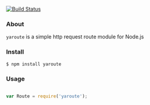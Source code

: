 
[![Build Status](https://travis-ci.org/aleafs/yaroute.png?branch=master)](https://travis-ci.org/aleafs/yaroute)

### About

`yaroute` is a simple http request route module for Node.js

### Install

```bash
$ npm install yaroute
```

### Usage

```javascript

var Route = require('yaroute');

```
